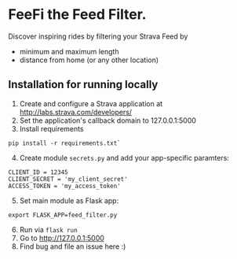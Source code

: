 # FeeFi the Feed Filter.
Discover inspiring rides by filtering your Strava Feed by
- minimum and maximum length
- distance from home (or any other location)

## Installation for running locally
1. Create and configure a Strava application at http://labs.strava.com/developers/
2. Set the application's callback domain to 127.0.0.1:5000
3. Install requirements
```
pip install -r requirements.txt`
```
4. Create module `secrets.py` and add your app-specific paramters:
```
CLIENT_ID = 12345
CLIENT_SECRET = 'my_client_secret'
ACCESS_TOKEN = 'my_access_token'
```
5. Set main module as Flask app:
```
export FLASK_APP=feed_filter.py
```
6. Run via `flask run`
7. Go to http://127.0.0.1:5000
8. Find bug and file an issue here :)
